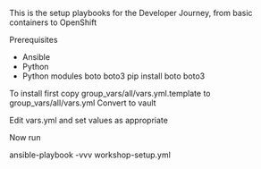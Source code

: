 This is the setup playbooks for the Developer Journey, from basic containers to OpenShift


Prerequisites
  * Ansible
  * Python
  * Python modules boto boto3
      pip install boto boto3


To install first copy group_vars/all/vars.yml.template to group_vars/all/vars.yml
<TODO> Convert to vault

Edit vars.yml and set values as appropriate

Now run

ansible-playbook -vvv workshop-setup.yml

